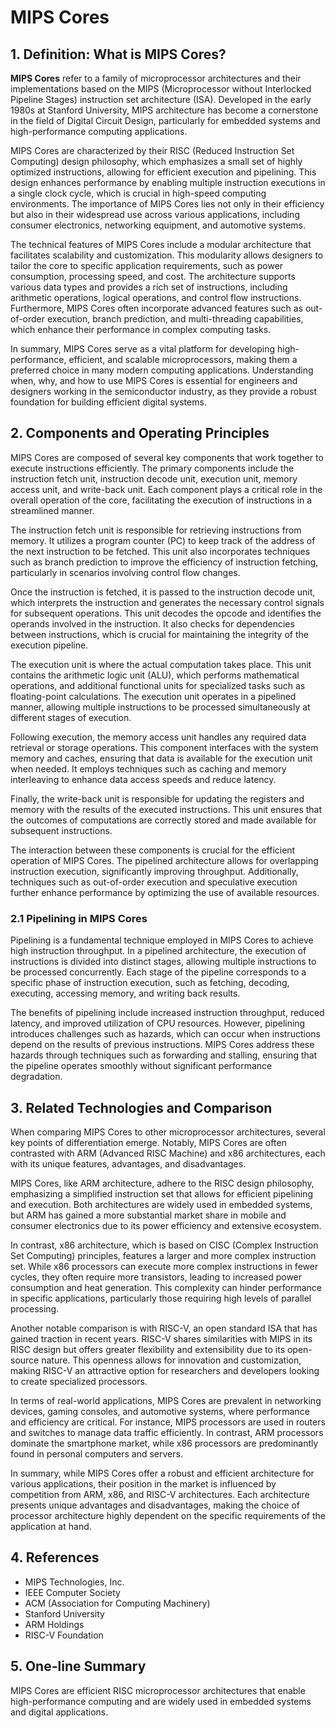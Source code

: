 # MIPS Cores

## 1. Definition: What is **MIPS Cores**?
**MIPS Cores** refer to a family of microprocessor architectures and their implementations based on the MIPS (Microprocessor without Interlocked Pipeline Stages) instruction set architecture (ISA). Developed in the early 1980s at Stanford University, MIPS architecture has become a cornerstone in the field of Digital Circuit Design, particularly for embedded systems and high-performance computing applications. 

MIPS Cores are characterized by their RISC (Reduced Instruction Set Computing) design philosophy, which emphasizes a small set of highly optimized instructions, allowing for efficient execution and pipelining. This design enhances performance by enabling multiple instruction executions in a single clock cycle, which is crucial in high-speed computing environments. The importance of MIPS Cores lies not only in their efficiency but also in their widespread use across various applications, including consumer electronics, networking equipment, and automotive systems.

The technical features of MIPS Cores include a modular architecture that facilitates scalability and customization. This modularity allows designers to tailor the core to specific application requirements, such as power consumption, processing speed, and cost. The architecture supports various data types and provides a rich set of instructions, including arithmetic operations, logical operations, and control flow instructions. Furthermore, MIPS Cores often incorporate advanced features such as out-of-order execution, branch prediction, and multi-threading capabilities, which enhance their performance in complex computing tasks.

In summary, MIPS Cores serve as a vital platform for developing high-performance, efficient, and scalable microprocessors, making them a preferred choice in many modern computing applications. Understanding when, why, and how to use MIPS Cores is essential for engineers and designers working in the semiconductor industry, as they provide a robust foundation for building efficient digital systems.

## 2. Components and Operating Principles
MIPS Cores are composed of several key components that work together to execute instructions efficiently. The primary components include the instruction fetch unit, instruction decode unit, execution unit, memory access unit, and write-back unit. Each component plays a critical role in the overall operation of the core, facilitating the execution of instructions in a streamlined manner.

The instruction fetch unit is responsible for retrieving instructions from memory. It utilizes a program counter (PC) to keep track of the address of the next instruction to be fetched. This unit also incorporates techniques such as branch prediction to improve the efficiency of instruction fetching, particularly in scenarios involving control flow changes.

Once the instruction is fetched, it is passed to the instruction decode unit, which interprets the instruction and generates the necessary control signals for subsequent operations. This unit decodes the opcode and identifies the operands involved in the instruction. It also checks for dependencies between instructions, which is crucial for maintaining the integrity of the execution pipeline.

The execution unit is where the actual computation takes place. This unit contains the arithmetic logic unit (ALU), which performs mathematical operations, and additional functional units for specialized tasks such as floating-point calculations. The execution unit operates in a pipelined manner, allowing multiple instructions to be processed simultaneously at different stages of execution.

Following execution, the memory access unit handles any required data retrieval or storage operations. This component interfaces with the system memory and caches, ensuring that data is available for the execution unit when needed. It employs techniques such as caching and memory interleaving to enhance data access speeds and reduce latency.

Finally, the write-back unit is responsible for updating the registers and memory with the results of the executed instructions. This unit ensures that the outcomes of computations are correctly stored and made available for subsequent instructions.

The interaction between these components is crucial for the efficient operation of MIPS Cores. The pipelined architecture allows for overlapping instruction execution, significantly improving throughput. Additionally, techniques such as out-of-order execution and speculative execution further enhance performance by optimizing the use of available resources.

### 2.1 Pipelining in MIPS Cores
Pipelining is a fundamental technique employed in MIPS Cores to achieve high instruction throughput. In a pipelined architecture, the execution of instructions is divided into distinct stages, allowing multiple instructions to be processed concurrently. Each stage of the pipeline corresponds to a specific phase of instruction execution, such as fetching, decoding, executing, accessing memory, and writing back results.

The benefits of pipelining include increased instruction throughput, reduced latency, and improved utilization of CPU resources. However, pipelining introduces challenges such as hazards, which can occur when instructions depend on the results of previous instructions. MIPS Cores address these hazards through techniques such as forwarding and stalling, ensuring that the pipeline operates smoothly without significant performance degradation.

## 3. Related Technologies and Comparison
When comparing MIPS Cores to other microprocessor architectures, several key points of differentiation emerge. Notably, MIPS Cores are often contrasted with ARM (Advanced RISC Machine) and x86 architectures, each with its unique features, advantages, and disadvantages.

MIPS Cores, like ARM architecture, adhere to the RISC design philosophy, emphasizing a simplified instruction set that allows for efficient pipelining and execution. Both architectures are widely used in embedded systems, but ARM has gained a more substantial market share in mobile and consumer electronics due to its power efficiency and extensive ecosystem.

In contrast, x86 architecture, which is based on CISC (Complex Instruction Set Computing) principles, features a larger and more complex instruction set. While x86 processors can execute more complex instructions in fewer cycles, they often require more transistors, leading to increased power consumption and heat generation. This complexity can hinder performance in specific applications, particularly those requiring high levels of parallel processing.

Another notable comparison is with RISC-V, an open standard ISA that has gained traction in recent years. RISC-V shares similarities with MIPS in its RISC design but offers greater flexibility and extensibility due to its open-source nature. This openness allows for innovation and customization, making RISC-V an attractive option for researchers and developers looking to create specialized processors.

In terms of real-world applications, MIPS Cores are prevalent in networking devices, gaming consoles, and automotive systems, where performance and efficiency are critical. For instance, MIPS processors are used in routers and switches to manage data traffic efficiently. In contrast, ARM processors dominate the smartphone market, while x86 processors are predominantly found in personal computers and servers.

In summary, while MIPS Cores offer a robust and efficient architecture for various applications, their position in the market is influenced by competition from ARM, x86, and RISC-V architectures. Each architecture presents unique advantages and disadvantages, making the choice of processor architecture highly dependent on the specific requirements of the application at hand.

## 4. References
- MIPS Technologies, Inc.
- IEEE Computer Society
- ACM (Association for Computing Machinery)
- Stanford University
- ARM Holdings
- RISC-V Foundation

## 5. One-line Summary
MIPS Cores are efficient RISC microprocessor architectures that enable high-performance computing and are widely used in embedded systems and digital applications.